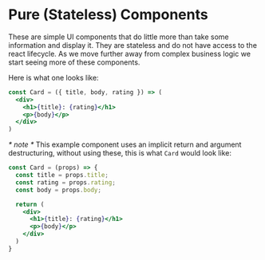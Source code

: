 # Pure (Stateless) Components
These are simple UI components that do little more than take some information
and display it. They are stateless and do not have access to the react
lifecycle. As we move further away from complex business logic we start seeing
more of these components.

Here is what one looks like:
```jsx
const Card = ({ title, body, rating }) => (
  <div>
    <h1>{title}: {rating}</h1>
    <p>{body}</p>
  </div>
)
```

_* note *_
This example component uses an implicit return and argument destructuring,
without using these, this is what `Card` would look like:
```jsx
const Card = (props) => {
  const title = props.title;
  const rating = props.rating;
  const body = props.body;

  return (
    <div>
      <h1>{title}: {rating}</h1>
      <p>{body}</p>
    </div>
  )
}
```
